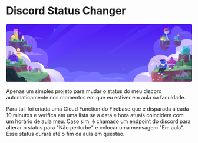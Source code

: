 # Discord Status Changer

<img src="./discord_banner.png"/>

Apenas um simples projeto para mudar o status do meu discord automaticamente nos momentos em que eu estiver em aula na faculdade.

Para tal, foi criada uma Cloud Function do Firebase que é disparada a cada 10 minutos e verifica em uma lista se a data e hora atuais coincidem com um horário de aula meu. Caso sim, é chamado um endpoint do discord para alterar o status para "Não perturbe" e colocar uma mensagem "Em aula". Esse status durará até o fim da aula em questão.
